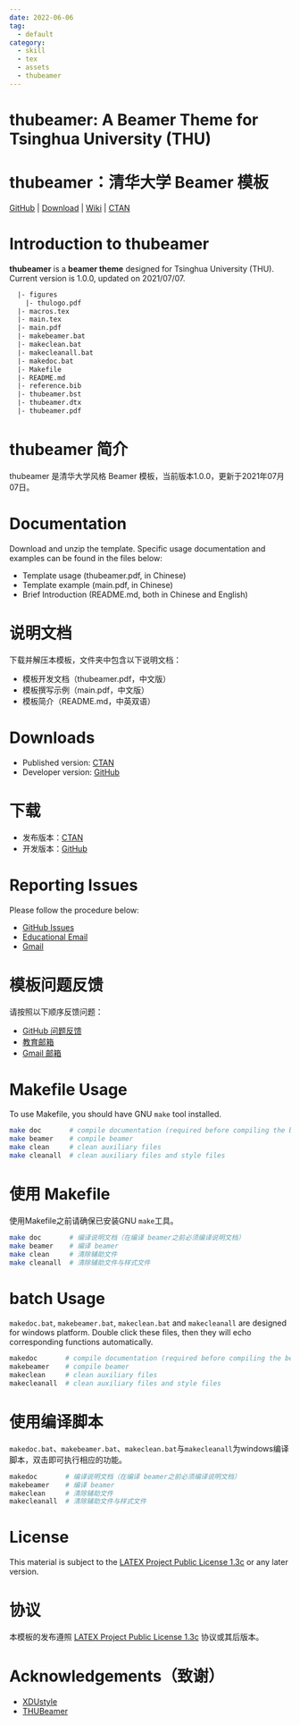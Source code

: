 ```yaml
---
date: 2022-06-06
tag:
  - default
category:
  - skill
  - tex
  - assets
  - thubeamer
---
```


<!-- Author : Jingxuan Yang-->
<!-- Program Email: yanglatex2e@gmail.com -->

# thubeamer: A Beamer Theme for Tsinghua University (THU)

# thubeamer：清华大学 Beamer 模板

[GitHub](https://github.com/YangLaTeX/thubeamer) | [Download](https://github.com/YangLaTeX/thubeamer/releases) | [Wiki](https://github.com/YangLaTeX/thubeamer/wiki) | [CTAN](https://www.ctan.org/pkg/thubeamer)

# Introduction to thubeamer

**thubeamer** is a **beamer theme** designed for Tsinghua University (THU). Current version is 1.0.0, updated on 2021/07/07.

```latex
  |- figures
    |- thulogo.pdf
  |- macros.tex
  |- main.tex
  |- main.pdf
  |- makebeamer.bat
  |- makeclean.bat
  |- makecleanall.bat
  |- makedoc.bat
  |- Makefile
  |- README.md
  |- reference.bib
  |- thubeamer.bst
  |- thubeamer.dtx
  |- thubeamer.pdf
```

# thubeamer 简介

thubeamer 是清华大学风格 Beamer 模板，当前版本1.0.0，更新于2021年07月07日。

# Documentation

Download and unzip the template. Specific usage documentation and examples can be found in the files below:

* Template usage (thubeamer.pdf, in Chinese)
* Template example (main.pdf, in Chinese)
* Brief Introduction (README.md, both in Chinese and English)

# 说明文档

下载并解压本模板，文件夹中包含以下说明文档：

* 模板开发文档（thubeamer.pdf，中文版）
* 模板撰写示例（main.pdf，中文版）
* 模板简介（README.md，中英双语）

# Downloads

* Published version: [CTAN](https://www.ctan.org/pkg/thubeamer)
* Developer version: [GitHub](https://github.com/YangLaTeX/thubeamer)

# 下载

* 发布版本：[CTAN](https://www.ctan.org/pkg/thubeamer)
* 开发版本：[GitHub](https://github.com/YangLaTeX/thubeamer)

# Reporting Issues

Please follow the procedure below:

* [GitHub Issues](https://github.com/YangLaTeX/thubeamer/issues)
* [Educational Email](mailto:yangjx20@mails.tsinghua.edu.cn)
* [Gmail](mailto:yanglatex2e@gmail.com)

# 模板问题反馈

请按照以下顺序反馈问题：

* [GitHub 问题反馈](https://github.com/YangLaTeX/thubeamer/issues)
* [教育邮箱](mailto:yangjx20@mails.tsinghua.edu.cn)
* [Gmail 邮箱](mailto:yanglatex2e@gmail.com)

# Makefile Usage

To use Makefile, you should have GNU `make` tool installed.

```bash
make doc       # compile documentation (required before compiling the beamer)
make beamer    # compile beamer
make clean     # clean auxiliary files
make cleanall  # clean auxiliary files and style files
```

# 使用 Makefile

使用Makefile之前请确保已安装GNU `make`工具。

```bash
make doc       # 编译说明文档（在编译 beamer之前必须编译说明文档）
make beamer    # 编译 beamer
make clean     # 清除辅助文件
make cleanall  # 清除辅助文件与样式文件
```

# batch Usage

`makedoc.bat`, `makebeamer.bat`, `makeclean.bat` and `makecleanall` are designed for windows platform. Double click these files, then they will echo corresponding functions automatically.

```bash
makedoc       # compile documentation (required before compiling the beamer)
makebeamer    # compile beamer
makeclean     # clean auxiliary files
makecleanall  # clean auxiliary files and style files
```

# 使用编译脚本

`makedoc.bat`、`makebeamer.bat`、`makeclean.bat`与`makecleanall`为windows编译脚本，双击即可执行相应的功能。

```bash
makedoc       # 编译说明文档（在编译 beamer之前必须编译说明文档）
makebeamer    # 编译 beamer
makeclean     # 清除辅助文件
makecleanall  # 清除辅助文件与样式文件
```

# License

This material is subject to the [LATEX Project Public License 1.3c](https://ctan.org/license/lppl1.3) or any later version.

# 协议

本模板的发布遵照 [LATEX Project Public License 1.3c](https://ctan.org/license/lppl1.3) 协议或其后版本。

# Acknowledgements（致谢）

* [XDUstyle](https://github.com/StickCui/XDUstyle-Beamer-Theme)
* [THUBeamer](https://github.com/tl3shi/THUBeamer)
